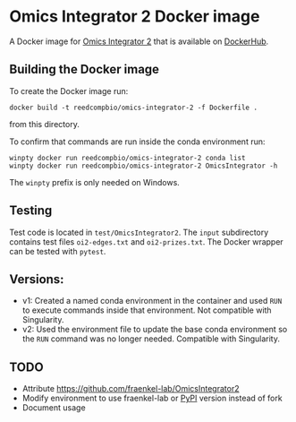 # Omics Integrator 2 Docker image

A Docker image for [Omics Integrator 2](https://github.com/fraenkel-lab/OmicsIntegrator2) that is available on [DockerHub](https://hub.docker.com/repository/docker/reedcompbio/omics-integrator-2).

## Building the Docker image

To create the Docker image run:
```
docker build -t reedcompbio/omics-integrator-2 -f Dockerfile .
```
from this directory.

To confirm that commands are run inside the conda environment run:
```
winpty docker run reedcompbio/omics-integrator-2 conda list
winpty docker run reedcompbio/omics-integrator-2 OmicsIntegrator -h
```
The `winpty` prefix is only needed on Windows.

## Testing
Test code is located in `test/OmicsIntegrator2`.
The `input` subdirectory contains test files `oi2-edges.txt` and `oi2-prizes.txt`.
The Docker wrapper can be tested with `pytest`.

## Versions:
- v1: Created a named conda environment in the container and used `RUN` to execute commands inside that environment. Not compatible with Singularity.
- v2: Used the environment file to update the base conda environment so the `RUN` command was no longer needed. Compatible with Singularity.

## TODO
- Attribute https://github.com/fraenkel-lab/OmicsIntegrator2
- Modify environment to use fraenkel-lab or [PyPI](https://pypi.org/project/OmicsIntegrator/) version instead of fork
- Document usage
